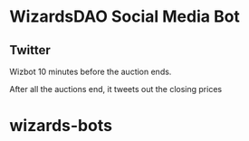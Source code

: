 # WizardsDAO Social Media Bot

## Twitter

Wizbot 10 minutes before the auction ends.

After all the auctions end, it tweets out the closing prices
# wizards-bots

